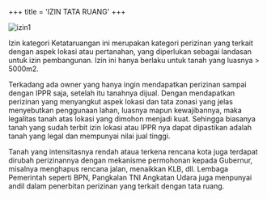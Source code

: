 +++
title = 'IZIN TATA RUANG'
+++

![izin1](/perizinanjakarta1/images/izin-tata-ruang.png)

Izin kategori Ketataruangan ini merupakan kategori perizinan yang terkait dengan aspek lokasi atau pertanahan, yang diperlukan sebagai landasan untuk izin pembangunan. Izin ini hanya berlaku untuk tanah yang luasnya > 5000m2.

Terkadang ada owner yang hanya ingin mendapatkan perizinan sampai dengan IPPR saja, setelah itu tanahnya dijual. Dengan mendapatkan perizinan yang menyangkut aspek lokasi dan tata zonasi yang jelas menyebutkan penggunaan lahan, luasnya mapun kewajibannya, maka legalitas tanah atas lokasi yang dimohon menjadi kuat. Sehingga biasanya tanah yang sudah terbit izin lokasi atau IPPR nya dapat dipastikan adalah tanah yang legal dan mempunyai nilai jual tinggi.

Tanah yang intensitasnya rendah ataua terkena rencana kota juga terdapat dirubah perizinannya dengan mekanisme permohonan kepada Gubernur, misalnya menghapus rencana jalan, menaikkan KLB, dll. Lembaga Pemerintah seperti BPN, Pangkalan TNI Angkatan Udara juga menpunyai andil dalam penerbitan perizinan yang terkait dengan tata ruang.
